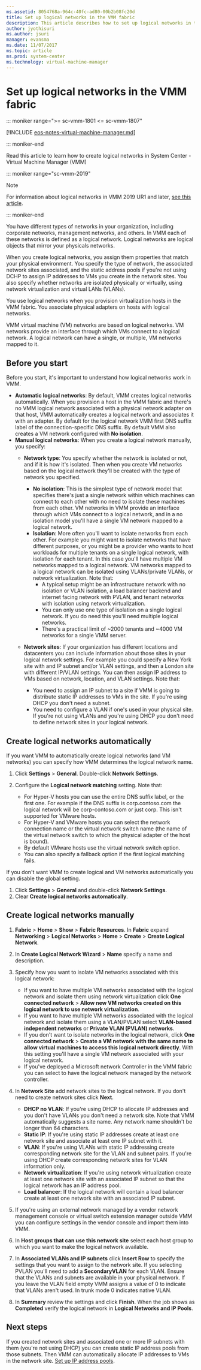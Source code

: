 ```yaml
---
ms.assetid: 8054768a-964c-40fc-ad80-00b2b08fc20d
title: Set up logical networks in the VMM fabric
description: This article describes how to set up logical networks in the VMM fabric
author: jyothisuri
ms.author: jsuri
manager: evansma
ms.date: 11/07/2017
ms.topic: article
ms.prod: system-center
ms.technology: virtual-machine-manager
---
```


# Set up logical networks in the VMM fabric

::: moniker range=">= sc-vmm-1801 <= sc-vmm-1807"

[!INCLUDE [eos-notes-virtual-machine-manager.md](../includes/eos-notes-virtual-machine-manager.md)]

::: moniker-end


Read this article to learn how to create logical networks in System Center - Virtual Machine Manager (VMM)

::: moniker range="sc-vmm-2019"

>[!NOTE]
> For information about logical networks in VMM 2019 UR1 and later, [see this article](network-logical-ur1.md).

::: moniker-end

You have different types of networks in your organization, including corporate networks, management networks, and others. In VMM each of these networks is defined as a logical network. Logical networks are logical objects that mirror your physicals networks.

When you create logical networks, you assign them properties that match your physical environment. You specify the type of network, the associated network sites associated, and the static address pools if you're not using DCHP to assign IP addresses to VMs you create in the network sites. You also specify whether networks are isolated physically or virtually, using network virtualization and virtual LANs (VLANs).

You use logical networks when you provision virtualization hosts in the VMM fabric. You associate physical adapters on hosts with logical networks.

VMM virtual machine (VM) networks are based on logical networks. VM networks provide an interface through which VMs connect to a logical network. A logical network can have a single, or multiple, VM networks mapped to it.

## Before you start

Before you start, it's important to understand how logical networks work in VMM.

- **Automatic logical networks**: By default, VMM creates logical networks automatically. When you provision a host in the VMM fabric and there's no VMM logical network associated with a physical network adapter on that host, VMM automatically creates a logical network and associates it with an adapter. By default for the logical network VMM first DNS suffix label of the connection-specific DNS suffix. By default VMM also creates a VM network configured with **No isolation**.
- **Manual logical networks**: When you create a logical network manually, you specify:
	- **Network type**: You specify whether the network is isolated or not, and if it is how it's isolated. Then when you create VM networks based on the logical network they'll be created with the type of network you specified.
		- **No isolation**: This is the simplest type of network model that specifies there's just a single network within which machines can connect to each other with no need to isolate these machines from each other. VM networks in VMM provide an interface through which VMs connect to a logical network, and in a no isolation model you'll have a single VM network mapped to a logical network.  
	 	- **Isolation**: More often you'll want to isolate networks from each other. For example you might want to isolate networks that have different purposes, or you might be a provider who wants to host workloads for multiple tenants on a single logical network, with isolation for each tenant. In this case you'll have multiple VM networks mapped to a logical network. VM networks mapped to a logical network can be  isolated using VLANs/private VLANs, or network virtualization. Note that:  
	 	 	- A typical setup might be an infrastructure network with no isolation or VLAN isolation, a load balancer backend and internet facing network with PVLAN, and tenant networks with isolation using network virtualization.  
		 	- You can only use one type of isolation on a single logical network. If you do need this you'll need multiple logical networks.
		  	- There's a practical limit of ~2000 tenants and ~4000 VM networks for a single VMM server.

	- **Network sites**: If your organization has different locations and datacenters you can include information about those sites in your logical network settings. For example you could specify a New York site with and IP subnet and/or VLAN settings, and then a London site with different IP/VLAN settings. You can then assign IP address to VMs based on network, location, and VLAN settings. Note that:

		- You need to assign an IP subnet to a site if VMM is going to distribute static IP addresses to VMs in the site. If you're using DHCP you don't need a subnet.
		- You need to configure a VLAN if one's used in your physical site. If you're not using VLANs and you're using DHCP you don't need to define network sites in your logical network.


## Create logical networks automatically

If you want VMM to automatically create logical networks (and VM networks) you can specify how VMM determines the logical network name.

1. Click **Settings** > **General**. Double-click **Network Settings**.
2. Configure the **Logical network matching** setting. Note that:

	- For Hyper-V hosts you can use the entire DNS suffix label, or the first one. For example if the DNS suffix is corp.contoso.com the logical network will be corp-contoso.com or just corp. This isn't supported for VMware hosts.
	- For Hyper-V and VMware hosts you can select the network connection name or the virtual network switch name (the name of the virtual network switch to which the physical adapter of the host is bound).
	- By default VMware hosts use the virtual network switch option.
	- You can also specify a fallback option if the first logical matching fails.

If you don't want VMM to create logical and VM networks automatically you can disable the global setting.

1. Click **Settings** > **General** and double-click **Network Settings**.
2. Clear **Create logical networks automatically**.


## Create logical networks manually

1.  **Fabric** > **Home** > **Show** > **Fabric Resources**. In **Fabric** expand **Networking** > **Logical Networks** > **Home** > **Create** > **Create Logical Network**.
2.  In **Create Logical Network Wizard** > **Name** specify a name and description.
3.  Specify how you want to isolate VM networks associated with this logical network:

	- If you want to have multiple VM networks associated with the logical network and isolate them using network virtualization click **One connected network** > **Allow new VM networks created on this logical network to use network virtualization**.
	- If you want to have multiple VM networks associated with the logical network and isolate them using a VLAN/PVLAN select **VLAN-based independent networks** or **Private VLAN (PVLAN) networks**.
	- If you don't want to isolate networks in the logical network, click **One connected network** > **Create a VM network with the same name to allow virtual machines to access this logical network directly**. With this setting you'll have a single VM network associated with your logical network.
	- If you've deployed a Microsoft network Controller in the VMM fabric you can select to have the logical network managed by the network controller.

4. In **Network Site** add network sites to the logical network. If you don't need to create network sites click **Next**.

	- **DHCP no VLAN**: If you're using DHCP to allocate IP addresses and you don't have VLANs you don't need a network site. Note that VMM automatically suggests a site name. Any network name shouldn't be longer than 64 characters.
	- **Static IP**: If you're using static IP addresses create at least one network site and associate at least one IP subnet with it.
	- **VLAN**: If you're using VLANs with static IP addressing create corresponding network site for the VLAN and subnet pairs. If you're using DHCP create corresponding network sites for VLAN information only.
	- **Network virtualization**: If you're using network virtualization create at least one network site with an associated IP subnet so that the logical network has an IP address pool.
	- **Load balancer**: If the logical network will contain a load balancer create at least one network site with an associated IP subnet.
5. If you're using an external network managed by a vendor network management console or virtual switch extension manager outside VMM you can configure settings in the vendor console and import them into VMM.
6. In **Host groups that can use this network site** select each host group to which you want to make the logical network available.
7. In **Associated VLANs and IP subnets** click **Insert Row** to specify the settings that you want to assign to the network site. If you selecting PVLAN you'll need to add a **SecondaryVLAN** for each VLAN. Ensure that the VLANs and subnets are available in your physical network. If you leave the VLAN field empty VMM assigns a value of 0 to indicate that VLANs aren't used. In trunk mode 0 indicates native VLAN.
8. In **Summary** review the settings and click **Finish**. When the job shows as **Completed** verify the logical network in **Logical Networks and IP Pools**.

## Next steps

If you created network sites and associated one or more IP subnets with them (you're not using DHCP) you can create static IP address pools from those subnets. Then VMM can automatically allocate IP addresses to VMs in the network site. [Set up IP address pools](network-pool.md).
